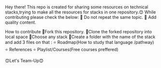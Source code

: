 Hey there!
This repo is created for sharing some resources on technical stacks,trying to make all the resources for stacks in one repository.😊
While contributing please check the below:
📍 Do not repeat the same topic.
📍 Add quality content.

How to contribute
💠Fork this repository.
💠Clone the forked repository into local space
💠Choose any stack 
💠Create a folder with the name of the stack and  add 3 files on that :
             ⭐ Roadmap(How to study that language /pathway)
             ⭐ References
             ⭐ Playlist/Courses(Free courses preffered)
             
             
😊Let's Team-Up😊         
